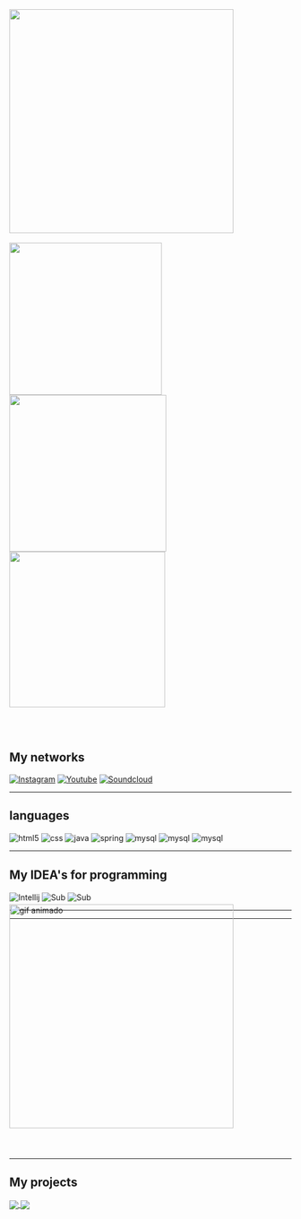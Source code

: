 <img src="https://user-images.githubusercontent.com/74038190/212284158-e840e285-664b-44d7-b79b-e264b5e54825.gif" width="400">
<br><br>
 <a href="https://github.com/GustavoHeimburg">
  <img align="center" src="https://github-readme-stats.vercel.app/api?username=GustavoHeimburg&show_icons=true&theme=onedark" width="272" />
</a>
<a href="https://github.com/GustavoHeimburg">
  <img align="center" src="https://github-readme-stats.vercel.app/api/top-langs/?username=GustavoHeimburg&layout=compact&show_icons=true&theme=onedark"width="280" />
</a>
<a href="https://github.com/GustavoHeimburg">
  <img align="center" src="http://github-readme-streak-stats.herokuapp.com?user=GustavoHeimburg&show_icons=true&theme=onedark&date_format=j%20M%5B%20Y%5D" width="278" />
</a>
</p>


<br><br>
</div>
<h2>My networks</h2> 

[![Instagram](https://img.shields.io/badge/Instagram-E4405F?style=for-the-badge&logo=instagram&logoColor=white)](https://instagram.com/Guste.heimp)
[![Youtube](	https://img.shields.io/badge/YouTube_Gaming-FF0000?style=for-the-badge&logo=youtube-gaming&logoColor=white)](https://www.youtube.com/channel/UC_PXfmAnpPU1jAI4pQkvNog)
[![Soundcloud](https://img.shields.io/badge/SoundCloud-FF3300?style=for-the-badge&logo=soundcloud&logoColor=white)](https://soundcloud.com/gustavo-heimburg-pereira)

***

<h2>languages</h2>

<div style="display: inline_block">
  <img align="center" alt="html5" src="https://img.shields.io/badge/HTML5-E34F26?style=for-the-badge&logo=html5&logoColor=white" />
  <img align="center" alt="css" src="https://img.shields.io/badge/CSS3-1572B6?style=for-the-badge&logo=css3&logoColor=white" />
  <img align="center" alt="java" src="https://img.shields.io/badge/Java-ED8B00?style=for-the-badge&logo=openjdk&logoColor=white" />
  <img align="center" alt="spring" src="https://img.shields.io/badge/Spring-6DB33F?style=for-the-badge&logo=spring&logoColor=white" />
  <img align="center" alt="mysql" src="https://img.shields.io/badge/MySQL-00000F?style=for-the-badge&logo=mysql&logoColor=white" />
  <img align="center" alt="mysql" src="https://img.shields.io/badge/JavaScript-F7DF1E?style=for-the-badge&logo=javascript&logoColor=black" />
  <img align="center" alt="mysql" src="https://img.shields.io/badge/C-00599C?style=for-the-badge&logo=c&logoColor=white" />
</div>

***

<h2>My IDEA's for programming</h2>

<div>
  <img align="center" alt="Intellij" src="https://img.shields.io/badge/IntelliJ_IDEA-000000.svg?style=for-the-badge&logo=intellij-idea&logoColor=white"/>
  <img align="center" alt="Sub" src="https://img.shields.io/badge/WebStorm-000000?style=for-the-badge&logo=WebStorm&logoColor=white"/>
  <img align="center" alt="Sub" src="https://img.shields.io/badge/Visual_Studio_Code-0078D4?style=for-the-badge&logo=visual%20studio%20code&logoColor=white"/>
  
</div>

***


</div>

***


  <img align="center" style="position: relative; top: -40" src="https://github.com/Anmol-Baranwal/Cool-GIFs-For-GitHub/assets/74038190/de30015f-dc5f-4ecf-a49b-ccd2b89776e4" width="400" align="right" alt="gif animado"></a>
</p>

***
<h2>My projects</h2>

<a href="https://github.com/GustavoHeimburg/GastronomiaWeb">
  <img align="center" src="https://github-readme-stats.vercel.app/api/pin/?username=GustavoHeimburg&repo=GastronomiaWeb&theme=onedark" />
 <a href="https://github.com/GustavoHeimburg/JogodavelhaSpring">
  <img align="center" src="https://github-readme-stats.vercel.app/api/pin/?username=GustavoHeimburg&repo=JogodavelhaSpring&theme=onedark" />
</a>

</div>
<br><br>

</div>
<br><br>

